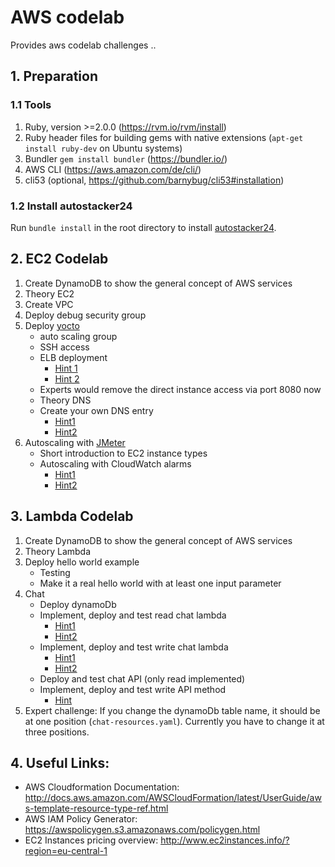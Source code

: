 # AWS codelab
Provides aws codelab challenges ..

## 1. Preparation
### 1.1 Tools
1. Ruby, version >=2.0.0 (https://rvm.io/rvm/install)
2. Ruby header files for building gems with native extensions (`apt-get install ruby-dev` on Ubuntu systems)
3. Bundler `gem install bundler` (https://bundler.io/)
4. AWS CLI (https://aws.amazon.com/de/cli/)
5. cli53 (optional, https://github.com/barnybug/cli53#installation)
### 1.2 Install autostacker24
Run `bundle install` in the root directory to install [autostacker24](https://github.com/AutoScout24/autostacker24).

## 2. EC2 Codelab
1. Create DynamoDB to show the general concept of AWS services
2. Theory EC2
3. Create VPC
4. Deploy debug security group
5. Deploy [yocto](https://github.com/felixb/yocto-httpd)
   * auto scaling group
   * SSH access
   * ELB deployment
     * [Hint 1](http://docs.aws.amazon.com/AWSCloudFormation/latest/UserGuide/aws-properties-ec2-elb.html)
     * [Hint 2](http://docs.aws.amazon.com/AWSCloudFormation/latest/UserGuide/aws-properties-as-group.html)
   * Experts would remove the direct instance access via port 8080 now
   * Theory DNS
   * Create your own DNS entry
     * [Hint1](http://docs.aws.amazon.com/AWSCloudFormation/latest/UserGuide/aws-resource-route53-hostedzone.html)
     * [Hint2](http://docs.aws.amazon.com/AWSCloudFormation/latest/UserGuide/aws-properties-route53-recordset.html)
6. Autoscaling with [JMeter](http://jmeter.apache.org/download_jmeter.cgi)
   * Short introduction to EC2 instance types
   * Autoscaling with CloudWatch alarms
     * [Hint1](http://docs.aws.amazon.com/AWSCloudFormation/latest/UserGuide/aws-properties-cw-alarm.html)
     * [Hint2](http://docs.aws.amazon.com/AWSCloudFormation/latest/UserGuide/aws-properties-as-policy.html)

## 3. Lambda Codelab
1. Create DynamoDB to show the general concept of AWS services
2. Theory Lambda
3. Deploy hello world example
   * Testing
   * Make it a real hello world with at least one input parameter
4. Chat
   * Deploy dynamoDb
   * Implement, deploy and test read chat lambda
     * [Hint1](http://docs.aws.amazon.com/lambda/latest/dg/programming-model.html)
     * [Hint2](http://docs.aws.amazon.com/AWSJavaScriptSDK/latest/AWS/DynamoDB.html)
   * Implement, deploy and test write chat lambda
     * [Hint1](http://docs.aws.amazon.com/lambda/latest/dg/programming-model.html)
     * [Hint2](http://docs.aws.amazon.com/AWSJavaScriptSDK/latest/AWS/DynamoDB.html)
   * Deploy and test chat API (only read implemented)
   * Implement, deploy and test write API method
     * [Hint](http://docs.aws.amazon.com/apigateway/latest/developerguide/api-gateway-mapping-template-reference.html#input-variable-reference)
5. Expert challenge: If you change the dynamoDb table name, it should be at one position (`chat-resources.yaml`).
   Currently you have to change it at three positions.

## 4. Useful Links:
* AWS Cloudformation Documentation: http://docs.aws.amazon.com/AWSCloudFormation/latest/UserGuide/aws-template-resource-type-ref.html
* AWS IAM Policy Generator: https://awspolicygen.s3.amazonaws.com/policygen.html
* EC2 Instances pricing overview: http://www.ec2instances.info/?region=eu-central-1